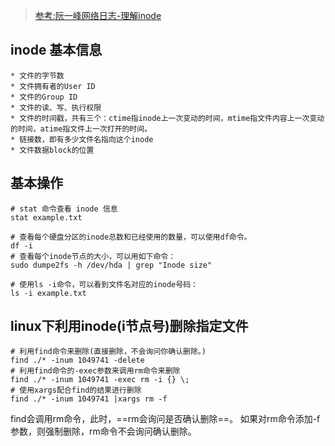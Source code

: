 > [参考:阮一峰网络日志-理解inode](http://www.ruanyifeng.com/blog/2011/12/inode.html)

inode 基本信息
----

    * 文件的字节数
    * 文件拥有者的User ID
    * 文件的Group ID
    * 文件的读、写、执行权限
    * 文件的时间戳，共有三个：ctime指inode上一次变动的时间，mtime指文件内容上一次变动的时间，atime指文件上一次打开的时间。
    * 链接数，即有多少文件名指向这个inode
    * 文件数据block的位置

基本操作
------

    # stat 命令查看 inode 信息
    stat example.txt
    
    # 查看每个硬盘分区的inode总数和已经使用的数量，可以使用df命令。
    df -i   
    # 查看每个inode节点的大小，可以用如下命令：
    sudo dumpe2fs -h /dev/hda | grep "Inode size"

    # 使用ls -i命令，可以看到文件名对应的inode号码：
    ls -i example.txt


linux下利用inode(i节点号)删除指定文件
----
    

    # 利用find命令来删除(直接删除，不会询问你确认删除。)
    find ./* -inum 1049741 -delete
    # 利用find命令的-exec参数来调用rm命令来删除
    find ./* -inum 1049741 -exec rm -i {} \;
    # 使用xargs配合find的结果进行删除
    find ./* -inum 1049741 |xargs rm -f


find会调用rm命令，此时，==rm会询问是否确认删除==。
如果对rm命令添加-f参数，则强制删除，rm命令不会询问确认删除。

